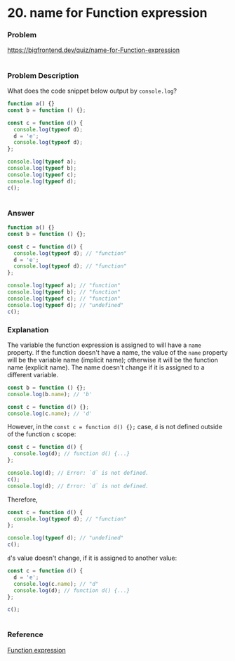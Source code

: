 # 20. name for Function expression

### Problem

https://bigfrontend.dev/quiz/name-for-Function-expression

#

### Problem Description

What does the code snippet below output by `console.log`?

```js
function a() {}
const b = function () {};

const c = function d() {
  console.log(typeof d);
  d = 'e';
  console.log(typeof d);
};

console.log(typeof a);
console.log(typeof b);
console.log(typeof c);
console.log(typeof d);
c();
```

#

### Answer

```js
function a() {}
const b = function () {};

const c = function d() {
  console.log(typeof d); // "function"
  d = 'e';
  console.log(typeof d); // "function"
};

console.log(typeof a); // "function"
console.log(typeof b); // "function"
console.log(typeof c); // "function"
console.log(typeof d); // "undefined"
c();
```

### Explanation

The variable the function expression is assigned to will have a `name` property. If the function doesn't have a name, the value of the `name` property will be the variable name (implicit name); otherwise it will be the function name (explicit name). The name doesn't change if it is assigned to a different variable.

```js
const b = function () {};
console.log(b.name); // 'b'

const c = function d() {};
console.log(c.name); // 'd'
```

However, in the `const c = function d() {};` case, `d` is not defined outside of the function `c` scope:

```js
const c = function d() {
  console.log(d); // function d() {...}
};

console.log(d); // Error: `d` is not defined.
c();
console.log(d); // Error: `d` is not defined.
```

Therefore,

```js
const c = function d() {
  console.log(typeof d); // "function"
};

console.log(typeof d); // "undefined"
c();
```

`d`'s value doesn't change, if it is assigned to another value:

```js
const c = function d() {
  d = 'e';
  console.log(c.name); // "d"
  console.log(d); // function d() {...}
};

c();
```

#

### Reference

[Function expression](https://developer.mozilla.org/en-US/docs/web/JavaScript/Reference/Operators/function)
